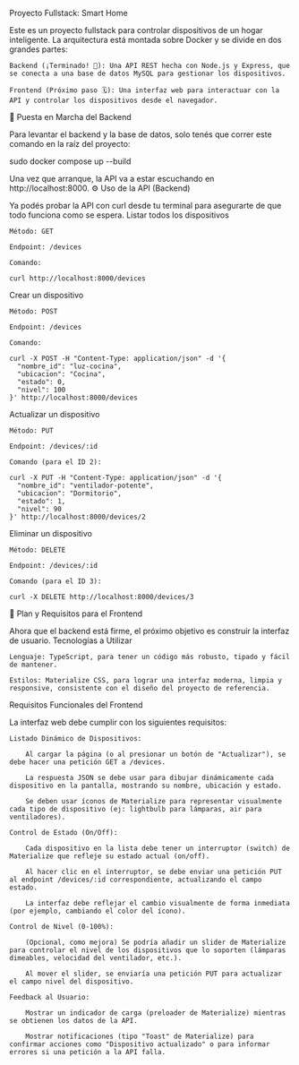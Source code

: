 Proyecto Fullstack: Smart Home

Este es un proyecto fullstack para controlar dispositivos de un hogar inteligente. La arquitectura está montada sobre Docker y se divide en dos grandes partes:

    Backend (¡Terminado! 🎉): Una API REST hecha con Node.js y Express, que se conecta a una base de datos MySQL para gestionar los dispositivos.

    Frontend (Próximo paso 🗓️): Una interfaz web para interactuar con la API y controlar los dispositivos desde el navegador.

🚀 Puesta en Marcha del Backend

Para levantar el backend y la base de datos, solo tenés que correr este comando en la raíz del proyecto:

sudo docker compose up --build

Una vez que arranque, la API va a estar escuchando en http://localhost:8000.
⚙️ Uso de la API (Backend)

Ya podés probar la API con curl desde tu terminal para asegurarte de que todo funciona como se espera.
Listar todos los dispositivos

    Método: GET

    Endpoint: /devices

    Comando:

    curl http://localhost:8000/devices

Crear un dispositivo

    Método: POST

    Endpoint: /devices

    Comando:

    curl -X POST -H "Content-Type: application/json" -d '{
      "nombre_id": "luz-cocina",
      "ubicacion": "Cocina",
      "estado": 0,
      "nivel": 100
    }' http://localhost:8000/devices

Actualizar un dispositivo

    Método: PUT

    Endpoint: /devices/:id

    Comando (para el ID 2):

    curl -X PUT -H "Content-Type: application/json" -d '{
      "nombre_id": "ventilador-potente",
      "ubicacion": "Dormitorio",
      "estado": 1,
      "nivel": 90
    }' http://localhost:8000/devices/2

Eliminar un dispositivo

    Método: DELETE

    Endpoint: /devices/:id

    Comando (para el ID 3):

    curl -X DELETE http://localhost:8000/devices/3

🎨 Plan y Requisitos para el Frontend

Ahora que el backend está firme, el próximo objetivo es construir la interfaz de usuario.
Tecnologías a Utilizar

    Lenguaje: TypeScript, para tener un código más robusto, tipado y fácil de mantener.

    Estilos: Materialize CSS, para lograr una interfaz moderna, limpia y responsive, consistente con el diseño del proyecto de referencia.

Requisitos Funcionales del Frontend

La interfaz web debe cumplir con los siguientes requisitos:

    Listado Dinámico de Dispositivos:

        Al cargar la página (o al presionar un botón de "Actualizar"), se debe hacer una petición GET a /devices.

        La respuesta JSON se debe usar para dibujar dinámicamente cada dispositivo en la pantalla, mostrando su nombre, ubicación y estado.

        Se deben usar íconos de Materialize para representar visualmente cada tipo de dispositivo (ej: lightbulb para lámparas, air para ventiladores).

    Control de Estado (On/Off):

        Cada dispositivo en la lista debe tener un interruptor (switch) de Materialize que refleje su estado actual (on/off).

        Al hacer clic en el interruptor, se debe enviar una petición PUT al endpoint /devices/:id correspondiente, actualizando el campo estado.

        La interfaz debe reflejar el cambio visualmente de forma inmediata (por ejemplo, cambiando el color del ícono).

    Control de Nivel (0-100%):

        (Opcional, como mejora) Se podría añadir un slider de Materialize para controlar el nivel de los dispositivos que lo soporten (lámparas dimeables, velocidad del ventilador, etc.).

        Al mover el slider, se enviaría una petición PUT para actualizar el campo nivel del dispositivo.

    Feedback al Usuario:

        Mostrar un indicador de carga (preloader de Materialize) mientras se obtienen los datos de la API.

        Mostrar notificaciones (tipo "Toast" de Materialize) para confirmar acciones como "Dispositivo actualizado" o para informar errores si una petición a la API falla.